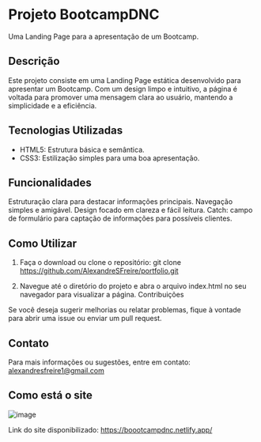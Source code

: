 # Projeto BootcampDNC
Uma Landing Page para a apresentação de um Bootcamp.

## Descrição
Este projeto consiste em uma Landing Page estática desenvolvido para apresentar um Bootcamp. Com um design limpo e intuitivo, a página é voltada para promover uma mensagem clara ao usuário, mantendo a simplicidade e a eficiência.

## Tecnologias Utilizadas
- HTML5: Estrutura básica e semântica.
- CSS3: Estilização simples para uma boa apresentação.

## Funcionalidades
Estruturação clara para destacar informações principais.
Navegação simples e amigável.
Design focado em clareza e fácil leitura.
Catch: campo de formulário para captação de informações para possíveis clientes.

## Como Utilizar
1. Faça o download ou clone o repositório:
git clone https://github.com/AlexandreSFreire/portfolio.git

3. Navegue até o diretório do projeto e abra o arquivo index.html no seu navegador para visualizar a página.
Contribuições

Se você deseja sugerir melhorias ou relatar problemas, fique à vontade para abrir uma issue ou enviar um pull request.

## Contato
Para mais informações ou sugestões, entre em contato: alexandresfreire1@gmail.com

## Como está o site

![image](https://github.com/user-attachments/assets/3eed5977-bd80-4607-8030-94966da4bd48)

Link do site disponibilizado: https://boootcampdnc.netlify.app/
